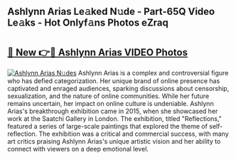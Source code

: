 ## Ashlynn Arias Le𝚊ked N𝚞de - Part-65Q Video Le𝚊ks - Hot Onlyf𝚊ns Photos eZraq

# <h2><a href="http://ac48068.deff.icu/?id=Ashlynn+Arias">🔗 New 👉🔴 Ashlynn Arias VIDEO Photos</a></h2>

[![Ashlynn Arias N𝚞des](https://i.imgur.com/rIISA9y.gif)](http://ac48068.deff.icu/?id=Ashlynn+Arias)
Ashlynn Arias is a complex and controversial figure who has defied categorization. Her unique brand of online presence has captivated and enraged audiences, sparking discussions about censorship, sexualization, and the nature of online communities. While her future remains uncertain, her impact on online culture is undeniable. Ashlynn Arias's breakthrough exhibition came in 2015, when she showcased her work at the Saatchi Gallery in London. The exhibition, titled "Reflections," featured a series of large-scale paintings that explored the theme of self-reflection. The exhibition was a critical and commercial success, with many art critics praising Ashlynn Arias's unique artistic vision and her ability to connect with viewers on a deep emotional level.
